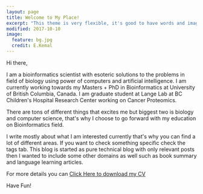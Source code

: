 ```yaml
---
layout: page
title: Welcome to My Place!
excerpt: "This theme is very flexible, it's good to have words and images together."
modified: 2017-10-10
image:
  feature: bg.jpg
  credit: E.Kemal
---
```


Hi there,

I am a bioinformatics scientist with esoteric solutions to the problems in field of biology using power of computers and artificial intelligence. I am currently working towards my Masters + PhD in Bioinformatics at University of British Columbia, Canada. I am graduate student at Lange Lab at BC Children's Hospital Research Center working on Cancer Proteomics.

There are tons of different things that excites me but biggest two is biology and computer science, that's why I choose to go forward with my education on Bioinformatics field.

I write mostly about what I am interested currently that's why you can find a lot of different areas. If you want to check something specific check the tags tab. This blog is started as pure technical blog with only relevant posts then I wanted to include some other domains as well such as book summary and language learning articles.

For more details you can [Click Here to download my CV ](https://github.com/eneskemalergin/My_CV/raw/master/Academic_CV.pdf)

Have Fun!
